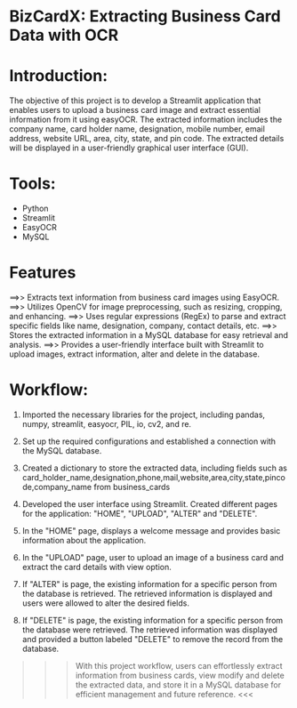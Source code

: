 # BizCardX: Extracting Business Card Data with OCR

# Introduction:
The objective of this project is to develop a Streamlit application that enables users to upload a business card image and extract essential information from it using easyOCR. The extracted information includes the company name, card holder name, designation, mobile number, email address, website URL, area, city, state, and pin code. The extracted details will be displayed in a user-friendly graphical user interface (GUI).

# Tools:

* Python
* Streamlit
* EasyOCR
* MySQL

# Features

==>> Extracts text information from business card images using EasyOCR.
==>> Utilizes OpenCV for image preprocessing, such as resizing, cropping, and enhancing.
==>> Uses regular expressions (RegEx) to parse and extract specific fields like name, designation, company, contact details, etc.
==>> Stores the extracted information in a MySQL database for easy retrieval and analysis.
==>> Provides a user-friendly interface built with Streamlit to upload images, extract information, alter and delete in the database.

# Workflow:

1. Imported the necessary libraries for the project, including pandas, numpy, streamlit, easyocr, PIL, io, cv2, and re.

2. Set up the required configurations and established a connection with the MySQL database.

3. Created a dictionary to store the extracted data, including fields such as card_holder_name,designation,phone,mail,website,area,city,state,pincode,company_name from business_cards

4. Developed the user interface using Streamlit. Created different pages for the application: "HOME", "UPLOAD", "ALTER" and "DELETE".

5. In the "HOME" page, displays a welcome message and provides basic information about the application.

6. In the "UPLOAD" page, user to upload an image of a business card and extract the card details with view option.

7. If "ALTER" is page, the existing information for a specific person from the database is retrieved. The retrieved information is displayed and users were allowed to alter the desired fields.

8. If "DELETE" is page, the existing information for a specific person from the database were retrieved. The retrieved information was displayed and provided a button labeled "DELETE" to remove the record from the database.

>>> With this project workflow, users can effortlessly extract information from business cards, view  modify and delete the extracted data, and store it in a MySQL database for efficient management and future reference. <<<

 
